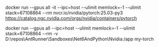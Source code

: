 docker run --gpus all -it --ipc=host --ulimit memlock=-1 --ulimit stack=67108864 --rm nvcr.io/nvidia/pytorch:25.03-py3
https://catalog.ngc.nvidia.com/orgs/nvidia/containers/pytorch

docker run --gpus all --ipc=host --ulimit memlock=-1 --ulimit stack=67108864 --rm -v D:\repos\AntRunner\Sandboxes\Net6AndPython\Nvidia:/app my-torch